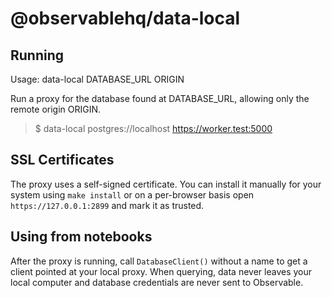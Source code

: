 # @observablehq/data-local

## Running

Usage: data-local DATABASE_URL ORIGIN

Run a proxy for the database found at DATABASE_URL, allowing only the remote
origin ORIGIN.

> $ data-local postgres://localhost https://worker.test:5000

## SSL Certificates

The proxy uses a self-signed certificate. You can install it manually for
your system using `make install` or on a per-browser basis open
`https://127.0.0.1:2899` and mark it as trusted.

## Using from notebooks

After the proxy is running, call `DatabaseClient()` without a name to get a
client pointed at your local proxy. When querying, data never leaves your
local computer and database credentials are never sent to Observable.
